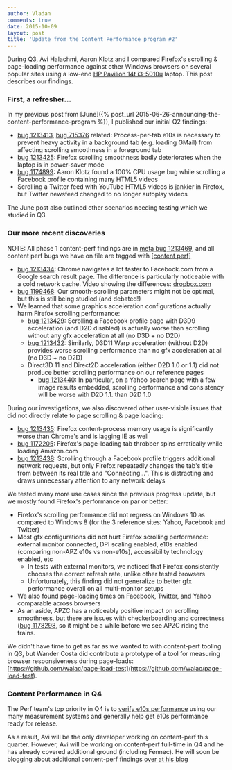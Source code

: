 ```yaml
---
author: Vladan
comments: true
date: 2015-10-09
layout: post
title: 'Update from the Content Performance program #2'
---
```


During Q3, Avi Halachmi, Aaron Klotz and I compared Firefox\'s scrolling & page-loading performance against other Windows browsers on several popular sites using a low-end [HP Pavilion 14t i3-5010u](http://www.amazon.com/HP-13-3-Inch-TouchScreen-Convertible-Processor/dp/B00WVFJO5Y) laptop. This post describes our findings.

### First, a refresher...

In my previous post from [June]({% post_url 2015-06-26-announcing-the-content-performance-program %}), I published our initial Q2 findings:

*  [bug 1213413](https://bugzilla.mozilla.org/show_bug.cgi?id=1213413), [bug 715376](https://bugzilla.mozilla.org/show_bug.cgi?id=715376) related: Process-per-tab e10s is necessary to prevent heavy activity in a background tab (e.g. loading GMail) from affecting scrolling smoothness in a foreground tab
* [bug 1213425](https://bugzilla.mozilla.org/show_bug.cgi?id=1213425): Firefox scrolling smoothness badly deteriorates when the laptop is in power-saver mode
* [bug 1174899](https://bugzilla.mozilla.org/show_bug.cgi?id=1174899): Aaron Klotz found a 100% CPU usage bug while scrolling a Facebook profile containing many HTML5 videos
* Scrolling a Twitter feed with YouTube HTML5 videos is jankier in Firefox, but Twitter newsfeed changed to no longer autoplay videos

The June post also outlined other scenarios needing testing which we studied in Q3.

### Our more recent discoveries

NOTE: All  phase 1 content-perf findings are in [meta bug 1213469](https://bugzilla.mozilla.org/show_bug.cgi?id=1213469), and all content perf bugs we have on file are tagged with [\[content perf\]](https://bugzilla.mozilla.org/buglist.cgi?resolution=---&status_whiteboard=[content%20perf]&status_whiteboard_type=allwordssubstr&list_id=12602314)

* [bug 1213434](https://bugzilla.mozilla.org/show_bug.cgi?id=1213434): Chrome navigates a lot faster to Facebook.com from a Google search result page. The difference is particularly noticeable with a cold network cache. Video showing the differences: [dropbox.com](https://www.dropbox.com/s/l7injr1i6e8u0sx/content_perf3_fb_on_3_browsers.flv?dl=0)
* [bug 1199468](https://bugzilla.mozilla.org/show_bug.cgi?id=1199468): Our smooth-scrolling parameters might not be optimal, but this is still being studied (and debated!)
* We learned that some graphics acceleration configurations actually harm Firefox scrolling performance:
    * [bug 1213429](https://bugzilla.mozilla.org/show_bug.cgi?id=1213429): Scrolling a Facebook profile page with D3D9 acceleration (and D2D disabled) is actually worse than scrolling without any gfx acceleration at all (no D3D + no D2D)
    * [bug 1213432](https://bugzilla.mozilla.org/show_bug.cgi?id=1213432): Similarly, D3D11 Warp acceleration (without D2D) provides worse scrolling performance than no gfx acceleration at all (no D3D + no D2D)
    * Direct3D 11 and Direct2D acceleration (either D2D 1.0 or 1.1) did not produce better scrolling performance on our reference pages
        * [bug 1213440](https://bugzilla.mozilla.org/show_bug.cgi?id=1213440): In particular, on a Yahoo search page with a few image results embedded, scrolling performance and consistency will be worse with D2D 1.1. than D2D 1.0

During our investigations, we also discovered other user-visible issues that did not directly relate to page scrolling & page loading:

* [bug 1213435](https://bugzilla.mozilla.org/show_bug.cgi?id=1213435): Firefox content-process memory usage is significantly worse than Chrome\'s and is lagging IE as well
* [bug 1172205](https://bugzilla.mozilla.org/show_bug.cgi?id=1172206): Firefox\'s page-loading tab throbber spins erratically while loading Amazon.com
* [bug 1213438](https://bugzilla.mozilla.org/show_bug.cgi?id=1213438): Scrolling through a Facebook profile triggers additional network requests, but only Firefox repeatedly changes the tab\'s title from between its real title and "Connecting...". This is distracting and draws unnecessary attention to any network delays

We tested many more use cases since the previous progress update, but we mostly found Firefox\'s performance on par or better:

* Firefox\'s scrolling performance did not regress on Windows 10 as compared to Windows 8 (for the 3 reference sites: Yahoo, Facebook and Twitter)
* Most gfx configurations did not hurt Firefox scrolling performance: external monitor connected, DPI scaling enabled, e10s enabled (comparing non-APZ e10s vs non-e10s), accessibility technology enabled, etc
    * In tests with external monitors, we noticed that Firefox consistently chooses the correct refresh rate, unlike other tested browsers
    * Unfortunately, this finding did not generalize to better gfx performance overall on all multi-monitor setups
* We also found page-loading times on Facebook, Twitter, and Yahoo comparable across browsers
* As an aside, APZC has a noticeably positive impact on scrolling smoothness, but there are issues with checkerboarding and correctness ([bug 1178298]((https://bugzilla.mozilla.org/show_bug.cgi?id=1178298)), so it might be a while before we see APZC riding the trains.

We didn\'t have time to get as far as we wanted to with content-perf tooling in Q3, but Wander Costa did contribute a prototype of a tool for measuring browser responsiveness during page-loads: [https://github.com/walac/page-load-test](https://github.com/walac/page-load-test).

### Content Performance in Q4

The Perf team\'s top priority in Q4 is to [verify e10s performance](https://docs.google.com/document/d/1TyE0BehzYhii3qfmcrfjXlRJL64CcJk0B4Voup4Q0Pg/) using our many measurement systems and generally help get e10s performance ready for release.

As a result, Avi will be the only developer working on content-perf this quarter. However, Avi will be working on content-perf full-time in Q4 and he has already covered additional ground (including Fennec). He will soon be blogging about additional content-perf findings [over at his blog](http://avih.github.io/)
